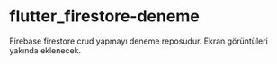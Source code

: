 # flutter_firestore-deneme
Firebase firestore crud yapmayı deneme reposudur. Ekran görüntüleri yakında eklenecek.
